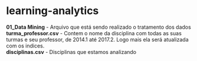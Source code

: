 # learning-analytics

**01_Data Mining** - Arquivo que está sendo realizado o tratamento dos dados<br>
**turma_professor.csv** - Contem o nome da disciplina com todas as suas turmas e seu professor, de 2014.1 até 2017.2. Logo mais ela será atualizada com os indices.<br>
**disciplinas.csv** - Disciplinas que estamos analizando
